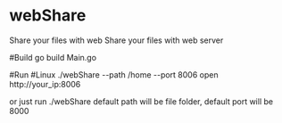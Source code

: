 # webShare
Share your files with web
Share your files with web server

#Build
go build Main.go

#Run
#Linux 
./webShare --path /home --port 8006
open http://your_ip:8006

or just run ./webShare
default path will be file folder, default port will be 8000